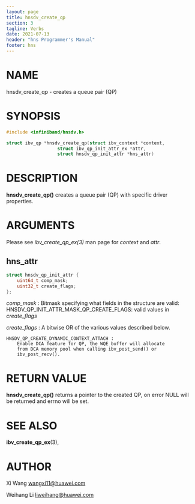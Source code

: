 ```yaml
---
layout: page
title: hnsdv_create_qp
section: 3
tagline: Verbs
date: 2021-07-13
header: "hns Programmer's Manual"
footer: hns
---
```


# NAME

hnsdv_create_qp - creates a queue pair (QP)

# SYNOPSIS

```c
#include <infiniband/hnsdv.h>

struct ibv_qp *hnsdv_create_qp(struct ibv_context *context,
			       struct ibv_qp_init_attr_ex *attr,
			       struct hnsdv_qp_init_attr *hns_attr)
```


# DESCRIPTION

**hnsdv_create_qp()** creates a queue pair (QP) with specific driver properties.

# ARGUMENTS

Please see *ibv_create_qp_ex(3)* man page for *context* and *attr*.

## hns_attr

```c
struct hnsdv_qp_init_attr {
	uint64_t comp_mask;
	uint32_t create_flags;
};
```

*comp_mask*
:	Bitmask specifying what fields in the structure are valid:
	HNSDV_QP_INIT_ATTR_MASK_QP_CREATE_FLAGS:
		valid values in *create_flags*

*create_flags*
:	A bitwise OR of the various values described below.

	HNSDV_QP_CREATE_DYNAMIC_CONTEXT_ATTACH :
		Enable DCA feature for QP, the WQE buffer will allocate
		from DCA memory pool when calling ibv_post_send() or
		ibv_post_recv().

# RETURN VALUE

**hnsdv_create_qp()**
returns a pointer to the created QP, on error NULL will be returned and errno will be set.

# SEE ALSO

**ibv_create_qp_ex**(3),

# AUTHOR

Xi Wang <wangxi11@huawei.com>

Weihang Li <liweihang@huawei.com>
